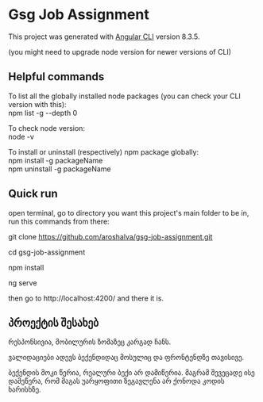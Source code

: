 # Gsg Job Assignment

This project was generated with [Angular CLI](https://github.com/angular/angular-cli) version 8.3.5.

(you might need to upgrade node version for newer versions of CLI)

## Helpful commands

To list all the globally installed node packages (you can check your CLI version with this):
<br/>npm list -g --depth 0

To check node version:
<br/>node -v

To install or uninstall (respectively) npm package globally:
<br/>npm install -g packageName
<br/>npm uninstall -g packageName

## Quick run

open terminal, go to directory you want this project's main folder to be in, run this commands from there:

git clone https://github.com/aroshalva/gsg-job-assignment.git

cd gsg-job-assignment

npm install

ng serve

then go to http://localhost:4200/ and there it is.

## პროექტის შესახებ

რესპონსივია, მობილურის ზომაზეც კარგად ჩანს.

ვალიდაციები ადევს ბექენდიდაც მოსულიც და ფრონტენდზე თავისივე.

ბექენდის მოკი წერია, რეალური ბექი არ დამიწერია. მაგრამ შევეცადე ისე დამეწერა,
რომ მაგას უარყოფითი ზეგავლენა არ ქონოდა კოდის ხარისხზე.
